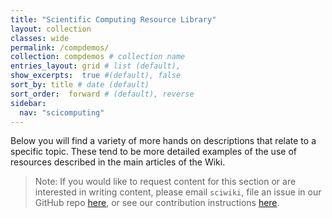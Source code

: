 ```yaml
---
title: "Scientific Computing Resource Library"
layout: collection
classes: wide
permalink: /compdemos/
collection: compdemos # collection name
entries_layout: grid # list (default),
show_excerpts:  true #(default), false
sort_by: title # date (default)
sort_order:  forward # (default), reverse
sidebar:
  nav: "scicomputing"
---
```


Below you will find a variety of more hands on descriptions that relate to a specific topic.  These tend to be more detailed examples of the use of resources described in the main articles of the Wiki.  

> Note:  If you would like to request content for this section or are interested in writing content, please email `sciwiki`, file an issue in our GitHub repo [here](https://github.com/FredHutch/wiki/issues), or see our contribution instructions [here](https://github.com/FredHutch/wiki/blob/master/README.md).
